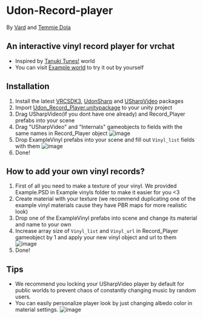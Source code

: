 # Udon-Record-player
By [Vard](https://twitter.com/VardFree) and [Temmie Dola](https://twitter.com/Temmie_Dola)
## An interactive vinyl record player for vrchat
- Inspired by [Tanuki Tunesǃ](https://vrchat.com/home/world/wrld_033b9f75-49be-4213-9218-a540dd2be60a) world 
- You can visit [Example world](https://vrchat.com/home/world/wrld_033b9f75-49be-4213-9218-a540dd2be60a) to try it out by yourself
## Installation
1. Install the latest [VRCSDK3](https://vrchat.com/home/download), [UdonSharp](https://github.com/MerlinVR/UdonSharp) and [USharpVideo](https://github.com/MerlinVR/USharpVideo) packages
2. Import [Udon_Record_Player.unitypackage](https://github.com/Vard-and-Temmie/Udon-Record-player/releases) to your unity project
3. Drag USharpVideo(if you dont have one already) and Record_Player prefabs into your scene
4. Drag "USharpVideo" and "Internals" gameobjects to fields with the same names in Record_Player object ![image](https://i.imgur.com/dnRKF2u.png)
5. Drop ExampleVinyl prefabs into your scene and fill out `Vinyl_list` fields with them ![image](https://i.imgur.com/rVyibcY.png)
6. Done!

## How to add your own vinyl records?
1. First of all you need to make a texture of your vinyl. We provided Example.PSD in Example vinyls folder to make it easier for you <3
2. Create material with your texture (we recommend duplicating one of the example vinyl materials cause they have PBR maps for more realistic look)
3. Drop one of the ExampleVinyl prefabs into scene and change its material and name to your own
4. Increase array size of `Vinyl_list` and `Vinyl_url` in Record_Player gameobject by 1 and apply your new vinyl object and url to them ![image](https://i.imgur.com/ID4zMny.png)
5. Done!
## Tips
- We recommend you locking your USharpVideo player by default for public worlds to prevent chaos of constantly changing music by random users.
- You can easily personalize player look by just changing albedo color in material settings. ![image](https://i.imgur.com/GRcwUHi.png)

